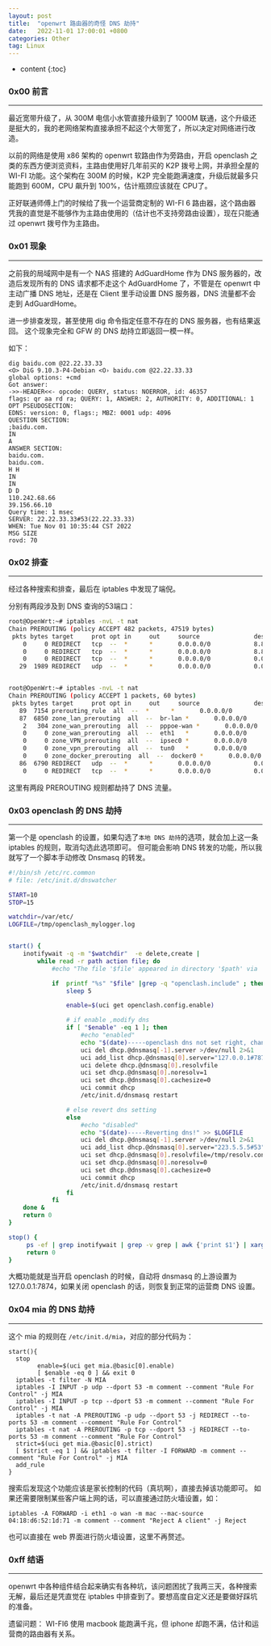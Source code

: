 ```yaml
---
layout: post
title:  "openwrt 路由器的奇怪 DNS 劫持"
date:   2022-11-01 17:00:01 +0800
categories: Other
tag: Linux
---
```


* content
{:toc}



### 0x00 前言
--------------------

最近宽带升级了，从 300M 电信小水管直接升级到了 1000M 联通，这个升级还是挺大的，我的老网络架构直接承担不起这个大带宽了，所以决定对网络进行改造。

以前的网络是使用 x86 架构的 openwrt 软路由作为旁路由，开启 openclash 之类的东西方便浏览资料，主路由使用好几年前买的 K2P 拨号上网，并承担全屋的 WI-FI 功能。这个架构在 300M 的时候，K2P 完全能跑满速度，升级后就最多只能跑到 600M，CPU 飙升到 100%，估计瓶颈应该就在 CPU了。 

正好联通师傅上门的时候给了我一个运营商定制的 WI-FI 6 路由器，这个路由器凭我的直觉是不能够作为主路由使用的（估计也不支持旁路由设置），现在只能通过 openwrt 拨号作为主路由。

### 0x01 现象
-------------------

之前我的局域网中是有一个 NAS 搭建的 AdGuardHome 作为 DNS 服务器的，改造后发现所有的 DNS 请求都不走这个 AdGuardHome 了，不管是在 openwrt 中主动广播 DNS 地址，还是在 Client 里手动设置 DNS 服务器，DNS 流量都不会走到 AdGuardHome。

进一步排查发现，甚至使用 dig 命令指定任意不存在的 DNS 服务器，也有结果返回。 这个现象完全和 GFW 的 DNS 劫持立即返回一模一样。

如下：

```
dig baidu.com @22.22.33.33
<O> DiG 9.10.3-P4-Debian <O› baidu.com @22.22.33.33
global options: +cmd
Got answer:
->>-HEADER<<- opcode: QUERY, status: NOERROR, id: 46357
flags: qr aa rd ra; QUERY: 1, ANSWER: 2, AUTHORITY: 0, ADDITIONAL: 1
OPT PSEUDOSECTION:
EDNS: version: 0, flags:; MBZ: 0001 udp: 4096
QUESTION SECTION:
;baidu.com.
IN
A
ANSWER SECTION:
baidu.com.
baidu.com.
H H
IN
IN
D D
110.242.68.66
39.156.66.10
Query time: 1 msec
SERVER: 22.22.33.33#53(22.22.33.33)
WHEN: Tue Nov 01 10:35:44 CST 2022
MSG SIZE
rovd: 70
```

### 0x02 排查
-------------------

经过各种搜索和排查，最后在 iptables 中发现了端倪。

分别有两段涉及到 DNS 查询的53端口：

```bash
root@OpenWrt:~# iptables -nvL -t nat
Chain PREROUTING (policy ACCEPT 482 packets, 47519 bytes)
 pkts bytes target     prot opt in     out     source               destination
    0     0 REDIRECT   tcp  --  *      *       0.0.0.0/0            8.8.4.4              /* OpenClash Google DNS Hijack */ tcp dpt:53 redir ports 7892
    0     0 REDIRECT   tcp  --  *      *       0.0.0.0/0            8.8.8.8              /* OpenClash Google DNS Hijack */ tcp dpt:53 redir ports 7892
    0     0 REDIRECT   tcp  --  *      *       0.0.0.0/0            0.0.0.0/0            tcp dpt:53 /* OpenClash DNS Hijack */ redir ports 53
   29  1989 REDIRECT   udp  --  *      *       0.0.0.0/0            0.0.0.0/0            udp dpt:53 /* OpenClash DNS Hijack */ redir ports 53


root@OpenWrt:~# iptables -nvL -t nat
Chain PREROUTING (policy ACCEPT 1 packets, 60 bytes)
 pkts bytes target     prot opt in     out     source               destination
   89  7154 prerouting_rule  all  --  *      *       0.0.0.0/0            0.0.0.0/0            /* !fw3: Custom prerouting rule chain */
   87  6850 zone_lan_prerouting  all  --  br-lan *       0.0.0.0/0            0.0.0.0/0            /* !fw3 */
    2   304 zone_wan_prerouting  all  --  pppoe-wan *       0.0.0.0/0            0.0.0.0/0            /* !fw3 */
    0     0 zone_wan_prerouting  all  --  eth1   *       0.0.0.0/0            0.0.0.0/0            /* !fw3 */
    0     0 zone_VPN_prerouting  all  --  ipsec0 *       0.0.0.0/0            0.0.0.0/0            /* !fw3 */
    0     0 zone_vpn_prerouting  all  --  tun0   *       0.0.0.0/0            0.0.0.0/0            /* !fw3 */
    0     0 zone_docker_prerouting  all  --  docker0 *       0.0.0.0/0            0.0.0.0/0            /* !fw3 */
   86  6790 REDIRECT   udp  --  *      *       0.0.0.0/0            0.0.0.0/0            udp dpt:53 /* Rule For Control */ redir ports 53
    0     0 REDIRECT   tcp  --  *      *       0.0.0.0/0            0.0.0.0/0            tcp dpt:53 /* Rule For Control */ redir ports 53

```

这里有两段 PREROUTING 规则都劫持了 DNS 流量。

### 0x03 openclash 的 DNS 劫持
-------------------

第一个是 openclash 的设置，如果勾选了`本地 DNS 劫持`的选项，就会加上这一条 iptables 的规则，取消勾选此选项即可。 但可能会影响 DNS 转发的功能，所以我就写了一个脚本手动修改 Dnsmasq 的转发。

```bash
#!/bin/sh /etc/rc.common
# file: /etc/init.d/dnswatcher

START=10
STOP=15

watchdir=/var/etc/
LOGFILE=/tmp/openclash_mylogger.log


start() {
    inotifywait -q -m "$watchdir"  -e delete,create |
        while read -r path action file; do
            #echo "The file '$file' appeared in directory '$path' via '$action'" >> $LOGFILE

            if  printf "%s" "$file" |grep -q "openclash.include" ; then
                sleep 5

                enable=$(uci get openclash.config.enable)

                # if enable ,modify dns
                if [ "$enable" -eq 1 ]; then
                    #echo "enabled"
                    echo "$(date)-----openclash dns not set right, changing it!" >> $LOGFILE
                    uci del dhcp.@dnsmasq[-1].server >/dev/null 2>&1
                    uci add_list dhcp.@dnsmasq[0].server="127.0.0.1#7874"
                    uci delete dhcp.@dnsmasq[0].resolvfile
                    uci set dhcp.@dnsmasq[0].noresolv=1
                    uci set dhcp.@dnsmasq[0].cachesize=0
                    uci commit dhcp
                    /etc/init.d/dnsmasq restart

                # else revert dns setting
                else
                    #echo "disabled"
                    echo "$(date)-----Reverting dns!" >> $LOGFILE
                    uci del dhcp.@dnsmasq[-1].server >/dev/null 2>&1
                    uci add_list dhcp.@dnsmasq[0].server="223.5.5.5#53"
                    uci set dhcp.@dnsmasq[0].resolvfile=/tmp/resolv.conf.auto >/dev/null 2>&1
                    uci set dhcp.@dnsmasq[0].noresolv=0
                    uci set dhcp.@dnsmasq[0].cachesize=0
                    uci commit dhcp
                    /etc/init.d/dnsmasq restart
                fi
            fi
    done &
    return 0
}

stop() {
     ps -ef | grep inotifywait | grep -v grep | awk {'print $1'} | xargs kill -9
     return 0
}
```


大概功能就是当开启 openclash 的时候，自动将 dnsmasq 的上游设置为 127.0.0.1:7874，如果关闭 openclash 的话，则恢复到正常的运营商 DNS 设置。


### 0x04 mia 的 DNS 劫持
-------------------

这个 mia 的规则在 `/etc/init.d/mia`，对应的部分代码为：

```
start(){
  stop
        enable=$(uci get mia.@basic[0].enable)
        [ $enable -eq 0 ] && exit 0
  iptables -t filter -N MIA
  iptables -I INPUT -p udp --dport 53 -m comment --comment "Rule For Control" -j MIA
  iptables -I INPUT -p tcp --dport 53 -m comment --comment "Rule For Control" -j MIA
  iptables -t nat -A PREROUTING -p udp --dport 53 -j REDIRECT --to-ports 53 -m comment --comment "Rule For Control"
  iptables -t nat -A PREROUTING -p tcp --dport 53 -j REDIRECT --to-ports 53 -m comment --comment "Rule For Control"
  strict=$(uci get mia.@basic[0].strict)
  [ $strict -eq 1 ] && iptables -t filter -I FORWARD -m comment --comment "Rule For Control" -j MIA
  add_rule
}
```

搜索后发现这个功能应该是家长控制的代码（真坑啊），直接去掉该功能即可。 如果还需要限制某些客户端上网的话，可以直接通过防火墙设置，如：

```
iptables -A FORWARD -i eth1 -o wan -m mac --mac-source 04:18:d6:52:1d:71 -m comment --comment "Reject A client" -j Reject
```

也可以直接在 web 界面进行防火墙设置，这里不再赘述。



### 0xff 结语
-------------------

openwrt 中各种组件结合起来确实有各种坑，该问题困扰了我两三天，各种搜索无解，最后还是凭直觉在 iptables 中排查到了。要想高度自定义还是要做好踩坑的准备。

遗留问题： WI-FI6 使用 macbook 能跑满千兆，但 iphone 却跑不满，估计和运营商的路由器有关系。







